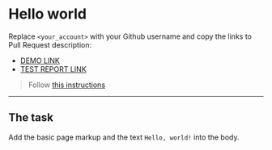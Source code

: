 # Hello world
Replace `<your_account>` with your Github username and copy the links to Pull Request description:
- [DEMO LINK](https://romana-mn.github.io/layout_hello-world/)
- [TEST REPORT LINK](https://romana-mn.github.io/layout_hello-world/report/html_report/)

> Follow [this instructions](https://mate-academy.github.io/layout_task-guideline/#how-to-solve-the-layout-tasks-on-github)
___

## The task 
Add the basic page markup and the text `Hello, world!` into the body.
